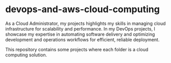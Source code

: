 # devops-and-aws-cloud-computing
As a Cloud Administrator, my projects highlights my skills in managing cloud infrastructure for scalability and performance. 
In my DevOps projects, I showcase my expertise in automating software delivery and optimizing development and operations workflows for efficient, reliable deployment.

This repository contains some projects where each folder is a cloud computing solution.
